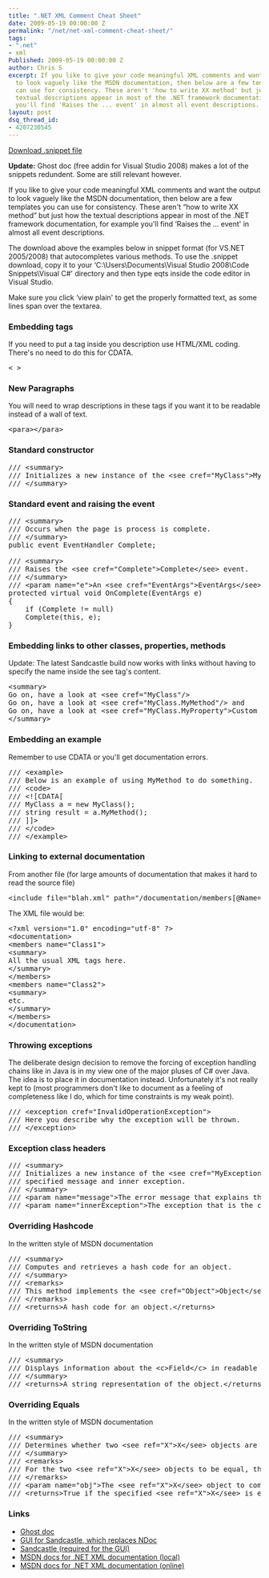 ```yaml
---
title: ".NET XML Comment Cheat Sheet"
date: 2009-05-19 00:00:00 Z
permalink: "/net/net-xml-comment-cheat-sheet/"
tags:
- ".net"
- xml
Published: 2009-05-19 00:00:00 Z
author: Chris S
excerpt: If you like to give your code meaningful XML comments and want the output
  to look vaguely like the MSDN documentation, then below are a few templates you
  can use for consistency. These aren't 'how to write XX method' but just how the
  textual descriptions appear in most of the .NET framework documentation, for example
  you'll find 'Raises the ... event' in almost all event descriptions.
layout: post
dsq_thread_id:
- 4207230545
---
```


[Download .snippet file][1]

**Update:** Ghost doc (free addin for Visual Studio 2008) makes a lot of the snippets redundent. Some are still relevant however.

If you like to give your code meaningful XML comments and want the output to look vaguely like the MSDN documentation, then below are a few templates you can use for consistency. These aren't &#8220;how to write XX method&#8221; but just how the textual descriptions appear in most of the .NET framework documentation, for example you'll find &#8216;Raises the &#8230; event' in almost all event descriptions.

<!--more-->

The download above the examples below in snippet format (for VS.NET 2005/2008) that autocompletes various methods. To use the .snippet download, copy it to your &#8216;C:\Users\Documents\Visual Studio 2008\Code Snippets\Visual C#' directory and then type eqts inside the code editor in Visual Studio. 

Make sure you click &#8216;view plain' to get the properly formatted text, as some lines span over the textarea. 

### Embedding tags

If you need to put a tag inside you description use HTML/XML coding. There's no need to do this for CDATA.

<pre>&lt; &gt;</pre>

### New Paragraphs

You will need to wrap descriptions in these tags if you want it to be readable instead of a wall of text.

<pre>&lt;para&gt;&lt;/para&gt;</pre>

### Standard constructor

<pre>/// &lt;summary&gt;
/// Initializes a new instance of the &lt;see cref="MyClass"&gt;MyClass&lt;/see&gt; class.
/// &lt;/summary&gt;
</pre>

### Standard event and raising the event

<pre>/// &lt;summary&gt;
/// Occurs when the page is process is complete.
/// &lt;/summary&gt;
public event EventHandler Complete;

/// &lt;summary&gt;
/// Raises the &lt;see cref="Complete"&gt;Complete&lt;/see&gt; event.
/// &lt;/summary&gt;
/// &lt;param name="e"&gt;An &lt;see cref="EventArgs"&gt;EventArgs&lt;/see&gt; object that contains the event data.&lt;/param&gt;
protected virtual void OnComplete(EventArgs e)
{
	if (Complete != null)
	Complete(this, e);
}
</pre>

### Embedding links to other classes, properties, methods

Update: The latest Sandcastle build now works with links without having to specify the name inside the see tag's content.

<pre>&lt;summary&gt;
Go on, have a look at &lt;see cref="MyClass"/&gt;
Go on, have a look at &lt;see cref="MyClass.MyMethod"/&gt; and
Go on, have a look at &lt;see cref="MyClass.MyProperty"&gt;Custom text&lt;/see&gt;
&lt;/summary&gt;
</pre>

### Embedding an example

Remember to use CDATA or you'll get documentation errors.

<pre>/// &lt;example&gt;
/// Below is an example of using MyMethod to do something.
/// &lt;code&gt;
/// &lt;![CDATA[
/// MyClass a = new MyClass();
/// string result = a.MyMethod();
/// ]]&gt;
/// &lt;/code&gt;
/// &lt;/example&gt;
</pre>

### Linking to external documentation

From another file (for large amounts of documentation that makes it hard to read the source file)

<pre>&lt;include file="blah.xml" path="/documentation/members[@Name='Class1']"/&gt;
</pre>

The XML file would be:

<pre>&lt;?xml version="1.0" encoding="utf-8" ?&gt;
&lt;documentation&gt;
&lt;members name="Class1"&gt;
&lt;summary&gt;
All the usual XML tags here.
&lt;/summary&gt;
&lt;/members&gt;
&lt;members name="Class2"&gt;
&lt;summary&gt;
etc.
&lt;/summary&gt;
&lt;/members&gt;
&lt;/documentation&gt;
</pre>

### Throwing exceptions

The deliberate design decision to remove the forcing of exception handling chains like in Java is in my view one of the major pluses of C# over Java. The idea is to place it in documentation instead. Unfortunately it's not really kept to (most programmers don't like to document as a feeling of completeness like I do, which for time constraints is my weak point).

<pre>/// &lt;exception cref="InvalidOperationException"&gt;
/// Here you describe why the exception will be thrown.
/// &lt;/exception&gt;
</pre>

### Exception class headers

<pre>/// &lt;summary&gt;
/// Initializes a new instance of the &lt;see cref="MyException"&gt;MyException&lt;/see&gt; class using the
/// specified message and inner exception.
/// &lt;/summary&gt;
/// &lt;param name="message"&gt;The error message that explains the reason for the exception.&lt;/param&gt;
/// &lt;param name="innerException"&gt;The exception that is the cause of the current exception. If the innerException parameter is not a null reference, the current exception is raised in a catch block that handles the inner exception.&lt;/param&gt;
</pre>

### Overriding Hashcode

In the written style of MSDN documentation

<pre>/// &lt;summary&gt;
/// Computes and retrieves a hash code for an object.
/// &lt;/summary&gt;
/// &lt;remarks&gt;
/// This method implements the &lt;see cref="Object"&gt;Object&lt;/see&gt; method.
/// &lt;/remarks&gt;
/// &lt;returns&gt;A hash code for an object.&lt;/returns&gt;
</pre>

### Overriding ToString

In the written style of MSDN documentation

<pre>/// &lt;summary&gt;
/// Displays information about the &lt;c&gt;Field&lt;/c&gt; in readable format.
/// &lt;/summary&gt;
/// &lt;returns&gt;A string representation of the object.&lt;/returns&gt;
</pre>

### Overriding Equals

In the written style of MSDN documentation

<pre>/// &lt;summary&gt;
/// Determines whether two &lt;see ref="X"&gt;X&lt;/see&gt; objects are equal.
/// &lt;/summary&gt;
/// &lt;remarks&gt;
/// For the two &lt;see ref="X"&gt;X&lt;/see&gt; objects to be equal, they must have the same Number.
/// &lt;/remarks&gt;
/// &lt;param name="obj"&gt;The &lt;see ref="X"&gt;X&lt;/see&gt; object to compare to the current &lt;see ref="X"&gt;X&lt;/see&gt;.&lt;/param&gt;
/// &lt;returns&gt;True if the specified &lt;see ref="X"&gt;X&lt;/see&gt; is equal to the current &lt;see ref="X"&gt;X&lt;/see&gt;; otherwise false.&lt;/returns&gt;
</pre>

### Links

  * [Ghost doc][2]
  * [GUI for Sandcastle, which replaces NDoc][3]
  * [Sandcastle (required for the GUI)][4]
  * [MSDN docs for .NET XML documentation (local)][5]
  * [MSDN docs for .NET XML documentation (online)][6]

 [1]: /assets/2013/02/snippets.zip
 [2]: http://www.roland-weigelt.de/ghostdoc/
 [3]: http://www.codeplex.com/Sandcastle
 [4]: http://www.codeplex.com/SHFB
 [5]: http://msdn.microsoft.com/en-us/library/5ast78ax(v=vs.71).aspx
 [6]: http://msdn2.microsoft.com/en-us/library/5ast78ax(VS.80).aspx